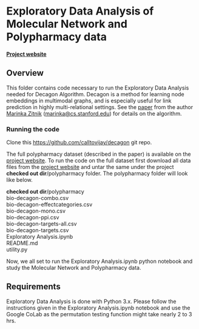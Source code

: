 # Exploratory Data Analysis of Molecular Network and Polypharmacy data

#### [Project website](http://snap.stanford.edu/decagon)

## Overview

This folder contains code necessary to run the Exploratory Data Analysis needed for Decagon Algorithm. Decagon is a method for learning node embeddings in multimodal graphs, and is especially useful for link prediction in highly multi-relational settings. See 
the [paper](https://doi.org/10.1093/bioinformatics/bty294) from the author  [Marinka Zitnik](http://stanford.edu/~marinka) (marinka@cs.stanford.edu) for details on the algorithm.

### Running the code
Clone this https://github.com/calltovijay/decagon git repo.

The full polypharmacy dataset (described in the paper) is available on the 
[project website](http://snap.stanford.edu/decagon). To run the code on the full dataset first download all data files
from the [project website](http://snap.stanford.edu/decagon) and untar the same under the project **checked out dir**/polypharmacy folder. The polypharmacy folder will look like below.
	
**checked out dir**/polypharmacy<br>
	bio-decagon-combo.csv<br>
	bio-decagon-effectcategories.csv<br>
	bio-decagon-mono.csv<br>
	bio-decagon-ppi.csv<br>
	bio-decagon-targets-all.csv<br>
	bio-decagon-targets.csv<br>
	Exploratory Analysis.ipynb<br>
	README.md<br>
	utility.py
	
Now, we all set to run the Exploratory Analysis.ipynb python notebook and study the Molecular Network and Polypharmacy data.

## Requirements
Exploratory Data Analysis is done with Python 3.x. Please follow the instructions given in the Exploratory Analysis.ipynb notebook and use the Google CoLab as the permutation testing function might take nearly 2 to 3 hrs. 
